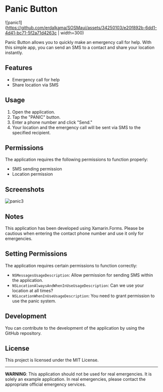 # Panic Button

![panic1](https://github.com/erdalkama/SOSMaui/assets/34250103/e20f892b-6dd1-4d41-bc71-5f2a71d4263c | width=300)

Panic Button allows you to quickly make an emergency call for help. With this simple app, you can send an SMS to a contact and share your location instantly.

## Features

- Emergency call for help
- Share location via SMS

## Usage

1. Open the application.
2. Tap the "PANIC" button.
3. Enter a phone number and click "Send."
4. Your location and the emergency call will be sent via SMS to the specified recipient.

## Permissions

The application requires the following permissions to function properly:

- SMS sending permission
- Location permission

## Screenshots

![panic3](https://github.com/erdalkama/SOSMaui/assets/34250103/629b3fb6-ce49-4591-a78a-c396e1193733)

## Notes

This application has been developed using Xamarin.Forms. Please be cautious when entering the contact phone number and use it only for emergencies.

## Setting Permissions

The application requires certain permissions to function correctly:

- `NSMessagesUsageDescription`: Allow permission for sending SMS within the application.
- `NSLocationAlwaysAndWhenInUseUsageDescription`: Can we use your location at all times?
- `NSLocationWhenInUseUsageDescription`: You need to grant permission to use the panic system.

## Development

You can contribute to the development of the application by using the GitHub repository.

## License

This project is licensed under the MIT License.

---
**WARNING**: This application should not be used for real emergencies. It is solely an example application. In real emergencies, please contact the appropriate official emergency services.
